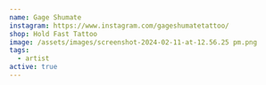 ```yaml
---
name: Gage Shumate
instagram: https://www.instagram.com/gageshumatetattoo/
shop: Hold Fast Tattoo
image: /assets/images/screenshot-2024-02-11-at-12.56.25 pm.png
tags:
  - artist
active: true
---
```

